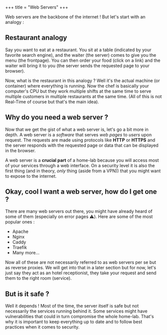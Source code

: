 +++
title = "Web Servers"
+++

Web servers are the backbone of the internet ! But let's start with an analogy :

## Restaurant analogy

Say you want to eat at a restaurant. You sit at a table (indicated by your favorite search engine), and the waiter (the server) comes to give you the menu (the frontpage). You can then order your food (click on a link) and the waiter will bring it to you (the server sends the requested page to your browser).

Now, what is the restaurant in this analogy ? Well it's the actual machine (or container) where everything is running. Now the chef is basically your computer's CPU but they work multiple shifts at the same time to serve multiple customers in multiple restaurants at the same time. (All of this is not Real-Time of course but that's the main idea).

## Why do you need a web server ?

Now that we get the gist of what a web server is, let's go a bit more in depth. A web server is a *software* that serves *web pages* to *users* upon request. The requests are made using protocols like **HTTP** or **HTTPS** and the server responds with the requested page or data that can be displayed in the browser.

A web server is a **crucial part** of a home-lab because you will access most of your services through a web interface. On a security level it is also the first thing (and in theory, *only* thing (aside from a VPN)) that you might want to expose to the internet.

## Okay, cool I want a web server, how do I get one ?

There are many web servers out there, you might have already heard of some of them (especially on error pages ⚠️). Here are some of the most popular ones :
  - Apache
  - Nginx
  - Caddy
  - Traefik
  - Many more...

Now all of these are not necessarily referred to as web servers per se but as reverse proxies. We will get into that in a later section but for now, let's just say they act as an hotel receptionist, they take your request and send them to the right room (service).

## But is it safe ?

Well it depends ! Most of the time, the server itself is safe but not necessarily the services running behind it. Some services might have vulnerabilities that could in turn compromise the whole home-lab. That's why it is important to keep everything up to date and to follow best practices when it comes to security.
